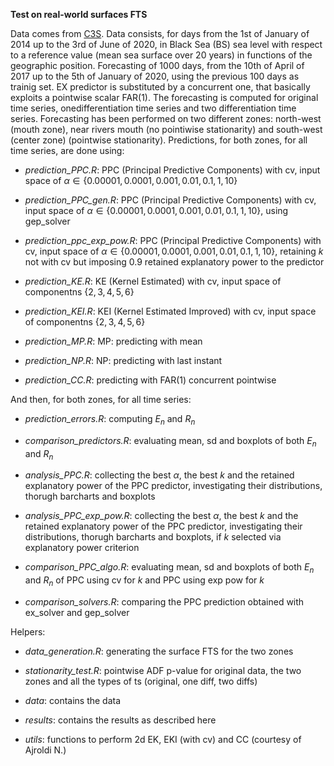 **Test on real-world surfaces FTS**

Data comes from [C3S](https://climate.copernicus.eu).
Data consists, for days from the 1st of January of 2014 up to the 3rd of June of 2020, in Black Sea (BS) sea level with respect to a reference value (mean sea surface over 20 years) in functions of the geographic position.
Forecasting of 1000 days, from the 10th of April of 2017 up to the 5th of January of 2020, using the previous 100 days as trainig set. EX predictor is substituted by a concurrent one, that basically exploits a pointwise scalar FAR(1).
The forecasting is computed for original time series, onedifferentiation time series and two differentiation time series. Forecasting has been performed on two different zones: north-west (mouth zone), near rivers mouth (no pointiwise stationarity) and south-west (center zone) (pointwise stationarity). Predictions, for both zones, for all time series, are done using:

-   *prediction_PPC.R*: PPC (Principal Predictive Components) with cv, input space of $\alpha \in \{0.00001,0.0001,0.001,0.01,0.1,1,10\}$

-   *prediction_PPC_gen.R*: PPC (Principal Predictive Components) with cv, input space of $\alpha \in \{0.00001,0.0001,0.001,0.01,0.1,1,10\}$, using gep_solver

-   *prediction_ppc_exp_pow.R*: PPC (Principal Predictive Components) with cv, input space of $\alpha \in \{0.00001,0.0001,0.001,0.01,0.1,1,10\}$, retaining $k$ not with cv but imposing 0.9 retained explanatory power to the predictor

-   *prediction_KE.R*: KE (Kernel Estimated) with cv, input space of componentns $\{2,3,4,5,6\}$

-   *prediction_KEI.R*: KEI (Kernel Estimated Improved) with cv, input space of componentns $\{2,3,4,5,6\}$

-   *prediction_MP.R*: MP: predicting with mean

-   *prediction_NP.R*: NP: predicting with last instant

-   *prediction_CC.R*: predicting with FAR(1) concurrent pointwise


And then, for both zones, for all time series:

-   *prediction_errors.R*: computing $E_n$ and $R_n$

-   *comparison_predictors.R*: evaluating mean, sd and boxplots of both $E_n$ and $R_n$

-   *analysis_PPC.R*: collecting the best $\alpha$, the best $k$ and the retained explanatory power of the PPC predictor, investigating their distributions, thorugh barcharts and boxplots

-   *analysis_PPC_exp_pow.R*: collecting the best $\alpha$, the best $k$ and the retained explanatory power of the PPC predictor, investigating their distributions, thorugh barcharts and boxplots, if $k$ selected via explanatory power criterion

-   *comparison_PPC_algo.R*: evaluating mean, sd and boxplots of both $E_n$ and $R_n$ of PPC using cv for $k$ and PPC using exp pow for $k$

-   *comparison_solvers.R*: comparing the PPC prediction obtained with ex_solver and gep_solver


Helpers:

-   *data_generation.R*: generating the surface FTS for the two zones

-   *stationarity_test.R*: pointwise ADF p-value for original data, the two zones and all the types of ts (original, one diff, two diffs)

-   *data*: contains the data

-   *results*: contains the results as described here

-   *utils*: functions to perform 2d EK, EKI (with cv) and CC (courtesy of Ajroldi N.)